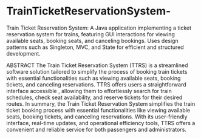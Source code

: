 # TrainTicketReservationSystem-
Train Ticket Reservation System: A Java application implementing a ticket reservation system for trains, featuring GUI interactions for viewing available seats, booking seats, and canceling bookings. Uses design patterns such as Singleton, MVC, and State for efficient and structured development.


ABSTRACT
The Train Ticket Reservation System (TTRS) is a streamlined software solution tailored to simplify the process of booking train tickets with essential functionalities such as viewing available seats, booking tickets, and canceling reservations. TTRS offers users a straightforward interface accessible , allowing them to effortlessly search for train schedules, check seat availability, and reserve tickets for their desired routes.
In summary, the Train Ticket Reservation System simplifies the train ticket booking process with essential functionalities like viewing available seats, booking tickets, and canceling reservations. With its user-friendly interface, real-time updates, and operational efficiency tools, TTRS offers a convenient and reliable service for both passengers and administrators.
